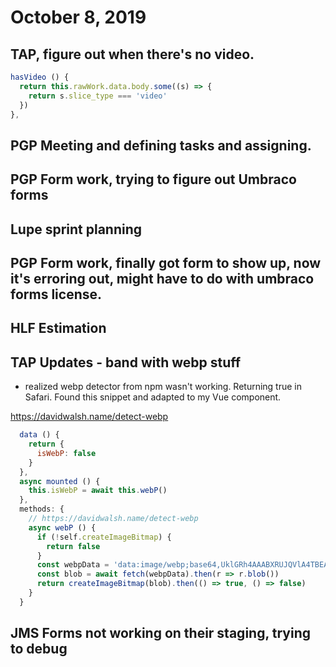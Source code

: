 # October 8, 2019

## TAP, figure out when there's no video.

```js
hasVideo () {
  return this.rawWork.data.body.some((s) => {
    return s.slice_type === 'video'
  })
},
```

## PGP Meeting and defining tasks and assigning.

## PGP Form work, trying to figure out Umbraco forms

## Lupe sprint planning

## PGP Form work, finally got form to show up, now it's erroring out, might have to do with umbraco forms license.

## HLF Estimation

## TAP Updates - band with webp stuff
- realized webp detector from npm wasn't working. Returning true in Safari. Found this snippet and adapted to my Vue component.

https://davidwalsh.name/detect-webp

```js
  data () {
    return {
      isWebP: false
    }
  },
  async mounted () {
    this.isWebP = await this.webP()
  },
  methods: {
    // https://davidwalsh.name/detect-webp
    async webP () {
      if (!self.createImageBitmap) {
        return false
      }
      const webpData = 'data:image/webp;base64,UklGRh4AAABXRUJQVlA4TBEAAAAvAAAAAAfQ//73v/+BiOh/AAA='
      const blob = await fetch(webpData).then(r => r.blob())
      return createImageBitmap(blob).then(() => true, () => false)
    }
  }
  ```

  ## JMS Forms not working on their staging, trying to debug
